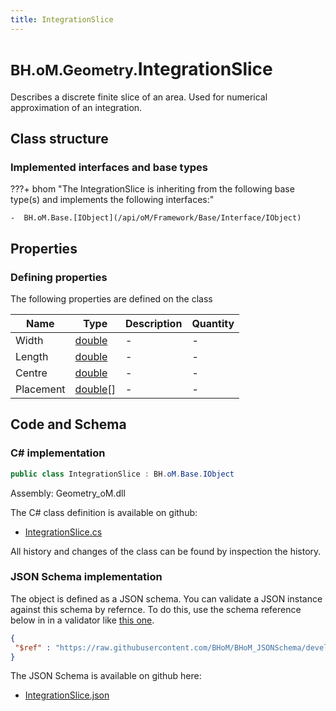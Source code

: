 ```yaml
---
title: IntegrationSlice
---
```


# <small>BH.oM.Geometry.</small>**IntegrationSlice**

Describes a discrete finite slice of an area. Used for numerical approximation of an integration.

## Class structure

### Implemented interfaces and base types

???+ bhom "The IntegrationSlice is inheriting from the following base type(s) and implements the following interfaces:"

    -  BH.oM.Base.[IObject](/api/oM/Framework/Base/Interface/IObject)


## Properties



### Defining properties

The following properties are defined on the class

| Name             | Type             | Description      | Quantity         |
|------------------|------------------|------------------|------------------|
| Width | [double](https://learn.microsoft.com/en-us/dotnet/api/System.Double?view=netstandard-2.0) | - | - |
| Length | [double](https://learn.microsoft.com/en-us/dotnet/api/System.Double?view=netstandard-2.0) | - | - |
| Centre | [double](https://learn.microsoft.com/en-us/dotnet/api/System.Double?view=netstandard-2.0) | - | - |
| Placement | [double](https://learn.microsoft.com/en-us/dotnet/api/System.Double?view=netstandard-2.0)[] | - | - |


## Code and Schema

### C# implementation

``` C# title="C#"
public class IntegrationSlice : BH.oM.Base.IObject
```

Assembly: Geometry_oM.dll

The C# class definition is available on github:

- [IntegrationSlice.cs](https://github.com/BHoM/BHoM/blob/develop/Geometry_oM/Math\IntegrationSlice.cs)

All history and changes of the class can be found by inspection the history.
### JSON Schema implementation

The object is defined as a JSON schema. You can validate a JSON instance against this schema by refernce. To do this, use the schema reference below in in a validator like [this one](https://www.jsonschemavalidator.net/).

``` json title="JSON Schema"
{
 "$ref" : "https://raw.githubusercontent.com/BHoM/BHoM_JSONSchema/develop/Geometry_oM/IntegrationSlice.json"
}
```

The JSON Schema is available on github here:

- [IntegrationSlice.json](https://github.com/BHoM/BHoM_JSONSchema/blob/develop/Geometry_oM/IntegrationSlice.json)
